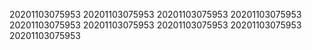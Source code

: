 20201103075953
20201103075953
20201103075953
20201103075953
20201103075953
20201103075953
20201103075953
20201103075953
20201103075953
